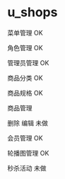 # u_shops

菜单管理
OK

角色管理
OK


管理员管理
OK


商品分类
OK

商品规格
OK

商品管理

删除 编辑 未做

会员管理
OK

轮播图管理
OK

秒杀活动
未做